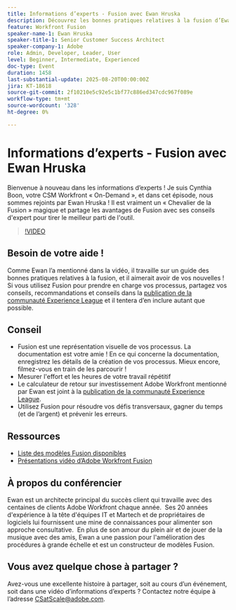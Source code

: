 ```yaml
---
title: Informations d’experts - Fusion avec Ewan Hruska
description: Découvrez les bonnes pratiques relatives à la fusion d’Ewan Hruska. Découvrez comment documenter, optimiser et mettre à l’échelle les workflows avec Adobe Workfront Fusion pour plus d’efficacité.
feature: Workfront Fusion
speaker-name-1: Ewan Hruska
speaker-title-1: Senior Customer Success Architect
speaker-company-1: Adobe
role: Admin, Developer, Leader, User
level: Beginner, Intermediate, Experienced
doc-type: Event
duration: 1458
last-substantial-update: 2025-08-20T00:00:00Z
jira: KT-18618
source-git-commit: 2f10210e5c92e5c1bf77c886ed347cdc967f089e
workflow-type: tm+mt
source-wordcount: '328'
ht-degree: 0%

---
```



# Informations d’experts - Fusion avec Ewan Hruska

Bienvenue à nouveau dans les informations d’experts !  Je suis Cynthia Boon, votre CSM Workfront « On-Demand », et dans cet épisode, nous sommes rejoints par Ewan Hruska ! Il est vraiment un « Chevalier de la Fusion » magique et partage les avantages de Fusion avec ses conseils d&#39;expert pour tirer le meilleur parti de l&#39;outil.

>[!VIDEO](https://video.tv.adobe.com/v/3469896/?learn=on&enablevpops)

## Besoin de votre aide !

Comme Ewan l’a mentionné dans la vidéo, il travaille sur un guide des bonnes pratiques relatives à la fusion, et il aimerait avoir de vos nouvelles !  Si vous utilisez Fusion pour prendre en charge vos processus, partagez vos conseils, recommandations et conseils dans la [publication de la communauté Experience League](https://experienceleaguecommunities.adobe.com/t5/workfront-discussions/video-february-2024-workfront-expert-insights-fusion-with-ewan/td-p/657114) et il tentera d’en inclure autant que possible.

## Conseil

* Fusion est une représentation visuelle de vos processus. La documentation est votre amie ! En ce qui concerne la documentation, enregistrez les détails de la création de vos processus.  Mieux encore, filmez-vous en train de les parcourir !
* Mesurer l&#39;effort et les heures de votre travail répétitif
* Le calculateur de retour sur investissement Adobe Workfront mentionné par Ewan est joint à la [publication de la communauté Experience League](https://experienceleaguecommunities.adobe.com/t5/workfront-discussions/video-february-2024-workfront-expert-insights-fusion-with-ewan/td-p/657114).
* Utilisez Fusion pour résoudre vos défis transversaux, gagner du temps (et de l’argent) et prévenir les erreurs.

## Ressources

* [Liste des modèles Fusion disponibles](https://experienceleague.adobe.com/docs/workfront/using/adobe-workfront-fusion/scenarios-in-fusion/fusion-scenario-templates/currently-available-fusion-templates.html?lang=en)
* [Présentations vidéo d’Adobe Workfront Fusion](https://experienceleague.adobe.com/docs/workfront/using/adobe-workfront-fusion/get-started-with-workfront-fusion/fusion-basics-videos.html?lang=en)

## À propos du conférencier

Ewan est un architecte principal du succès client qui travaille avec des centaines de clients Adobe Workfront chaque année.  Ses 20 années d&#39;expérience à la tête d&#39;équipes IT et Martech et de propriétaires de logiciels lui fournissent une mine de connaissances pour alimenter son approche consultative.  En plus de son amour du plein air et de jouer de la musique avec des amis, Ewan a une passion pour l&#39;amélioration des procédures à grande échelle et est un constructeur de modèles Fusion.

## Vous avez quelque chose à partager ?

Avez-vous une excellente histoire à partager, soit au cours d’un événement, soit dans une vidéo d’informations d’experts ? Contactez notre équipe à l’adresse [CSatScale@adobe.com](mailto:CSatScale@adobe.com).
